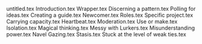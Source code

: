 untitled.tex
Introduction.tex
Wrapper.tex
Discerning a pattern.tex
Polling for ideas.tex
Creating a guide.tex
Newcomer.tex
Roles.tex
Specific project.tex
Carrying capacity.tex
Heartbeat.tex
Moderation.tex
Use or make.tex
Isolation.tex
Magical thinking.tex
Messy with Lurkers.tex
Misunderstanding power.tex
Navel Gazing.tex
Stasis.tex
Stuck at the level of weak ties.tex
